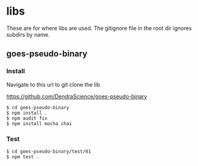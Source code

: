 # libs

These are for where libs are used.  The gitignore file in the root
dir ignores subdirs by name.

## goes-pseudo-binary

### Install 

Navigate to this url to git clone the lib

https://github.com/DendraScience/goes-pseudo-binary

```
$ cd goes-pseudo-binary
$ npm install .
$ npm audit fix
$ npm install mocha chai
```

### Test

```
$ cd goes-pseudo-binary/test/01
$ npm test .
```
